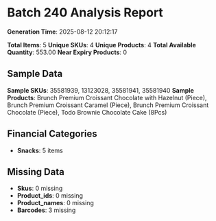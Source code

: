 # Batch 240 Analysis Report

**Generation Time**: 2025-08-12 20:12:17

**Total Items**: 5
**Unique SKUs**: 4
**Unique Products**: 4
**Total Available Quantity**: 553.00
**Near Expiry Products**: 0

## Sample Data
**Sample SKUs**: 35581939, 13123028, 35581941, 35581940
**Sample Products**: Brunch Premium Croissant Chocolate with Hazelnut (Piece), Brunch Premium Croissant Caramel (Piece), Brunch Premium Croissant Chocolate (Piece), Todo Brownie Chocolate Cake (8Pcs)

## Financial Categories
- **Snacks**: 5 items

## Missing Data
- **Skus**: 0 missing
- **Product_ids**: 0 missing
- **Product_names**: 0 missing
- **Barcodes**: 3 missing
